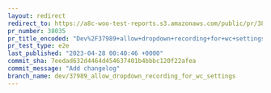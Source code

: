 ```yaml
---
layout: redirect
redirect_to: https://a8c-woo-test-reports.s3.amazonaws.com/public/pr/38035/e2e/index.html
pr_number: 38035
pr_title_encoded: "Dev%2F37989+allow+dropdown+recording+for+wc+settings"
pr_test_type: e2e
last_published: "2023-04-28 00:40:46 +0000"
commit_sha: 7eedad632d4464d454637401b4bbbc120f22afea
commit_message: "Add changelog"
branch_name: dev/37989_allow_dropdown_recording_for_wc_settings
---
```

